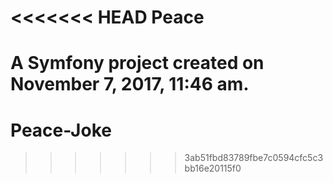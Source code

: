 <<<<<<< HEAD
Peace
=====

A Symfony project created on November 7, 2017, 11:46 am.
=======
# Peace-Joke
>>>>>>> 3ab51fbd83789fbe7c0594cfc5c3bb16e20115f0
